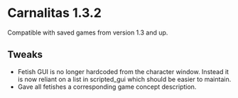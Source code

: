 # Carnalitas 1.3.2

Compatible with saved games from version 1.3 and up.

## Tweaks

* Fetish GUI is no longer hardcoded from the character window. Instead it is now reliant on a list in scripted_gui which should be easier to maintain.
* Gave all fetishes a corresponding game concept description.
